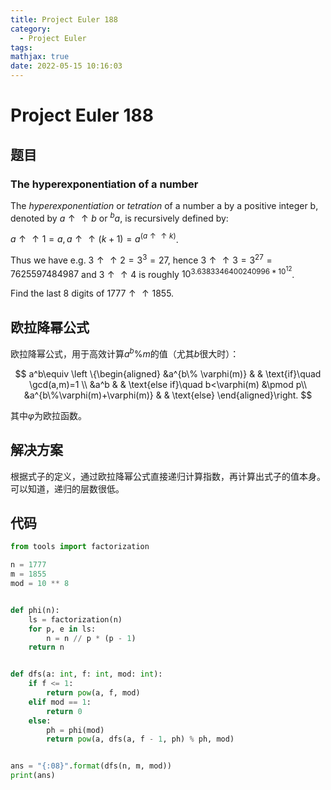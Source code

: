 ```yaml
---
title: Project Euler 188
category:
  - Project Euler
tags:
mathjax: true
date: 2022-05-15 10:16:03
---
```


<escape><!-- more --></escape>

# Project Euler 188

## 题目

### The hyperexponentiation of a number

The *hyperexponentiation* or *tetration* of a number a by a positive integer b, denoted by $a\uparrow\uparrow b$ or $^ba$, is recursively defined by:

$a\uparrow\uparrow1 = a, a\uparrow\uparrow(k+1) = a^{(a\uparrow\uparrow k)}$.

Thus we have e.g. $3\uparrow\uparrow2 = 3^3 = 27$, hence $3\uparrow\uparrow3 = 3^{27} = 7625597484987$ and $3\uparrow\uparrow4$ is roughly $10^{3.6383346400240996*10^{12}}$.

Find the last $8$ digits of $1777\uparrow\uparrow1855$.

## 欧拉降幂公式

欧拉降幂公式，用于高效计算$a^b\% m$的值（尤其$b$很大时）：

$$
a^b\equiv
\left \{\begin{aligned}
  &a^{b\% \varphi(m)}  & & \text{if}\quad \gcd(a,m)=1 \\
  &a^b & & \text{else if}\quad b<\varphi(m) &\pmod p\\
  &a^{b\%\varphi(m)+\varphi(m)} & & \text{else}
\end{aligned}\right.
$$

其中$\varphi$为欧拉函数。

## 解决方案

根据式子的定义，通过欧拉降幂公式直接递归计算指数，再计算出式子的值本身。可以知道，递归的层数很低。

## 代码

```py
from tools import factorization

n = 1777
m = 1855
mod = 10 ** 8


def phi(n):
    ls = factorization(n)
    for p, e in ls:
        n = n // p * (p - 1)
    return n


def dfs(a: int, f: int, mod: int):
    if f <= 1:
        return pow(a, f, mod)
    elif mod == 1:
        return 0
    else:
        ph = phi(mod)
        return pow(a, dfs(a, f - 1, ph) % ph, mod)


ans = "{:08}".format(dfs(n, m, mod))
print(ans)

```
